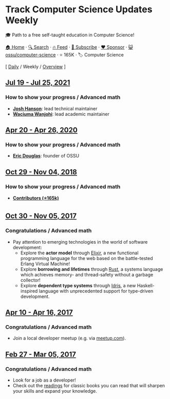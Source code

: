 # Track Computer Science Updates Weekly

:mortar_board: Path to a free self-taught education in Computer Science!

[🏠 Home](/README.md) · [🔍 Search](https://www.trackawesomelist.com/search/) · [🔥 Feed](https://www.trackawesomelist.com/ossu/computer-science/week/rss.xml) · [📮 Subscribe](https://trackawesomelist.us17.list-manage.com/subscribe?u=d2f0117aa829c83a63ec63c2f&id=36a103854c) · [❤️  Sponsor](https://github.com/sponsors/theowenyoung) · [😺 ossu/computer-science](https://github.com/ossu/computer-science) · ⭐ 165K · 🏷️ Computer Science

[ [Daily](/content/ossu/computer-science/README.md) / Weekly / [Overview](/content/ossu/computer-science/readme/README.md) ]

## [Jul 19 - Jul 25, 2021](/content/2021/29/README.md)

### How to show your progress / Advanced math

*   **[Josh Hanson](https://github.com/joshmhanson)**: lead technical maintainer
*   **[Waciuma Wanjohi](https://github.com/waciumawanjohi)**: lead academic maintainer

## [Apr 20 - Apr 26, 2020](/content/2020/16/README.md)

### How to show your progress / Advanced math

*   **[Eric Douglas](https://github.com/ericdouglas)**: founder of OSSU

## [Oct 29 - Nov 04, 2018](/content/2018/44/README.md)

### How to show your progress / Advanced math

*   **[Contributors (⭐165k)](https://github.com/ossu/computer-science/graphs/contributors)**

## [Oct 30 - Nov 05, 2017](/content/2017/44/README.md)

### Congratulations / Advanced math

*   Pay attention to emerging technologies in the world of software development:
    *   Explore the **actor model** through [Elixir](https://elixir-lang.org/), a new functional programming language for the web based on the battle-tested Erlang Virtual Machine!
    *   Explore **borrowing and lifetimes** through [Rust](https://www.rust-lang.org/), a systems language which achieves memory- and thread-safety without a garbage collector!
    *   Explore **dependent type systems** through [Idris](https://www.idris-lang.org/), a new Haskell-inspired language with unprecedented support for type-driven development.

## [Apr 10 - Apr 16, 2017](/content/2017/15/README.md)

### Congratulations / Advanced math

*   Join a local developer meetup (e.g. via [meetup.com](https://www.meetup.com/)).

## [Feb 27 - Mar 05, 2017](/content/2017/9/README.md)

### Congratulations / Advanced math

*   Look for a job as a developer!
*   Check out the [readings](https://github.com/ossu/computer-science/blob/master/README.md/extras/readings.md) for classic books you can read that will sharpen your skills and expand your knowledge.